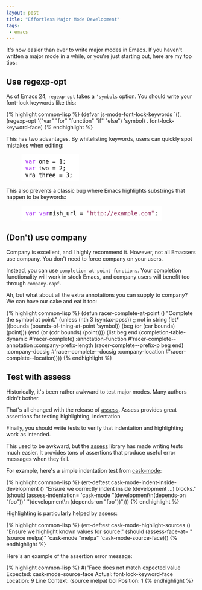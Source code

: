 ```yaml
--- 
layout: post
title: "Effortless Major Mode Development"
tags:
 - emacs
---
```


It's now easier than ever to write major modes in Emacs. If you
haven't written a major mode in a while, or you're just starting out,
here are my top tips:

## Use regexp-opt

As of Emacs 24, `regexp-opt` takes a `'symbols` option. You should write
your font-lock keywords like this:

{% highlight common-lisp %}
(defvar js-mode-font-lock-keywords
  `((,(regexp-opt
       '("var" "for" "function" "if" "else")
       'symbol)
     . font-lock-keyword-face)
{% endhighlight %}

This has two advantages. By whitelisting keywords, users can quickly
spot mistakes when editing:

<figure>
<img src="/assets/mispelled_keyword.png">
</figure>

This also prevents a classic bug where Emacs highlights substrings
that happen to be keywords:

<figure>
<img src="/assets/keyword_substring.png">
</figure>

## (Don't) use company

Company is excellent, and I highly recommend it. However, not all
Emacsers use company. You don't need to force company on your users.

Instead, you can use `completion-at-point-functions`. Your completion functionality will
work in stock Emacs, and company users will benefit too through
`company-capf`.

Ah, but what about all the extra annotations you can supply to
company? We can have our cake and eat it too:

{% highlight common-lisp %}
(defun racer-complete-at-point ()
  "Complete the symbol at point."
  (unless (nth 3 (syntax-ppss)) ;; not in string
    (let* ((bounds (bounds-of-thing-at-point 'symbol))
           (beg (or (car bounds) (point)))
           (end (or (cdr bounds) (point))))
      (list beg end
            (completion-table-dynamic #'racer-complete)
            :annotation-function #'racer-complete--annotation
            :company-prefix-length (racer-complete--prefix-p beg end)
            :company-docsig #'racer-complete--docsig
            :company-location #'racer-complete--location))))
{% endhighlight %}

## Test with assess

Historically, it's been rather awkward to test major modes. Many
authors didn't bother.

That's all changed with the release of
[assess](https://github.com/phillord/assess). Assess provides great
assertions for testing highlighting, indentation 

Finally, you should write tests to verify that indentation and
highlighting work as intended.

This used to be awkward, but the
[assess](https://github.com/phillord/assess) library has made writing
tests much easier. It provides tons of assertions that produce useful
error messages when they fail.

For example, here's a simple indentation test from [cask-mode]():

{% highlight common-lisp %}
(ert-deftest cask-mode-indent-inside-development ()
  "Ensure we correctly indent inside (development ...) blocks."
  (should (assess-indentation=
           'cask-mode
           "(development\n(depends-on \"foo\"))"
           "(development\n (depends-on \"foo\"))")))
{% endhighlight %}

Highlighting is particularly helped by assess:

{% highlight common-lisp %}
(ert-deftest cask-mode-highlight-sources ()
  "Ensure we highlight known values for source."
  (should (assess-face-at=
           "(source melpa)"
           'cask-mode
           "melpa"
           'cask-mode-source-face)))
{% endhighlight %}
           
Here's an example of the assertion error message:

{% highlight common-lisp %}
      #("Face does not match expected value
	Expected: cask-mode-source-face
	Actual: font-lock-keyword-face
	Location: 9
	Line Context: (source melpa)
	bol Position: 1
{% endhighlight %}

